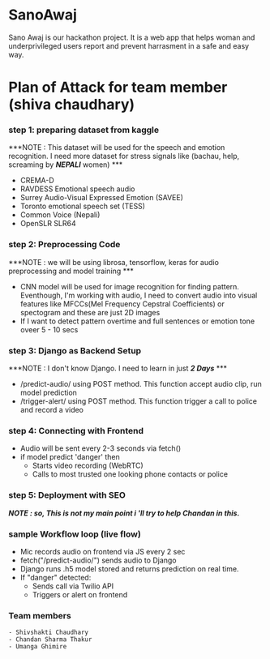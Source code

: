 # SanoAwaj
Sano Awaj is our hackathon project. It is a web app that helps woman and underprivileged users report and prevent harrasment in a safe and easy way.

# Plan of Attack for team member (shiva chaudhary)
### step 1: preparing dataset from kaggle
***NOTE : This dataset will be used for the speech and emotion recognition. I need more dataset for stress signals like (bachau, help, screaming by ***NEPALI*** women) ***
- CREMA-D
- RAVDESS Emotional speech audio
- Surrey Audio-Visual Expressed Emotion (SAVEE)
- Toronto emotional speech set (TESS)
- Common Voice (Nepali) 
- OpenSLR SLR64

### step 2: Preprocessing Code 
***NOTE : we will be using librosa, tensorflow, keras for audio preprocessing and model training ***
- CNN model will be used for image recognition for finding pattern. Eventhough, I'm working with audio, I need to convert audio into visual features like MFCCs(Mel Frequency Cepstral Coefficients) or spectogram and these are just 2D images
- If I want to detect pattern overtime and full sentences or emotion tone oveer 5 - 10 secs

### step 3: Django as Backend Setup
***NOTE : I don't know Django. I need to learn in just ***2 Days*** *** 
- /predict-audio/ using POST method. This function accept audio clip, run model prediction
- /trigger-alert/ using POST method. This function trigger a call to police and record a video 

### step 4: Connecting with Frontend
- Audio will be sent every 2-3 seconds via fetch()
- if model predict 'danger' then 
  - Starts video recording (WebRTC)
  - Calls to most trusted one looking phone contacts or police

### step 5: Deployment with SEO
***NOTE : so, This is not my main point i 'll try to help Chandan in this.***

### sample Workflow loop (live flow)
- Mic records audio on frontend via JS every 2 sec
- fetch("/predict-audio/") sends audio to Django
- Django runs .h5 model stored and returns prediction on real time.
- If "danger" detected:
  - Sends call via Twilio API
  - Triggers or alert on frontend

### Team members 
``` 
- Shivshakti Chaudhary
- Chandan Sharma Thakur 
- Umanga Ghimire
```